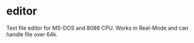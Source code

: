 # editor
Text file editor for MS-DOS and 8086 CPU. Works in Real-Mode and can handle file over 64k.
